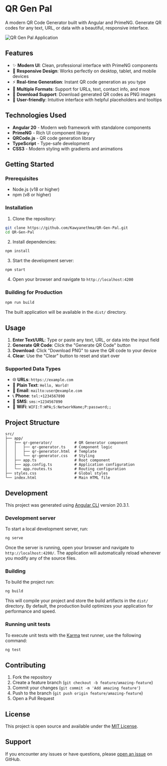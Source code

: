 # QR Gen Pal

A modern QR Code Generator built with Angular and PrimeNG. Generate QR codes for any text, URL, or data with a beautiful, responsive interface.

![QR Gen Pal Application](https://github.com/user-attachments/assets/fe369496-8b1a-4c80-8750-63b6c887518c)

## Features

- ✨ **Modern UI**: Clean, professional interface with PrimeNG components
- 🎨 **Responsive Design**: Works perfectly on desktop, tablet, and mobile devices
- ⚡ **Real-time Generation**: Instant QR code generation as you type
- 📱 **Multiple Formats**: Support for URLs, text, contact info, and more
- 💾 **Download Support**: Download generated QR codes as PNG images
- 🎯 **User-friendly**: Intuitive interface with helpful placeholders and tooltips

## Technologies Used

- **Angular 20** - Modern web framework with standalone components
- **PrimeNG** - Rich UI component library
- **QRCode.js** - QR code generation library
- **TypeScript** - Type-safe development
- **CSS3** - Modern styling with gradients and animations

## Getting Started

### Prerequisites

- Node.js (v18 or higher)
- npm (v8 or higher)

### Installation

1. Clone the repository:
```bash
git clone https://github.com/Kawyanethma/QR-Gen-Pal.git
cd QR-Gen-Pal
```

2. Install dependencies:
```bash
npm install
```

3. Start the development server:
```bash
npm start
```

4. Open your browser and navigate to `http://localhost:4200`

### Building for Production

```bash
npm run build
```

The built application will be available in the `dist/` directory.

## Usage

1. **Enter Text/URL**: Type or paste any text, URL, or data into the input field
2. **Generate QR Code**: Click the "Generate QR Code" button
3. **Download**: Click "Download PNG" to save the QR code to your device
4. **Clear**: Use the "Clear" button to reset and start over

### Supported Data Types

- 🌐 **URLs**: `https://example.com`
- 📝 **Plain Text**: `Hello, World!`
- 📧 **Email**: `mailto:user@example.com`
- 📞 **Phone**: `tel:+1234567890`
- 📱 **SMS**: `sms:+1234567890`
- 🔗 **WiFi**: `WIFI:T:WPA;S:NetworkName;P:password;;`

## Project Structure

```
src/
├── app/
│   ├── qr-generator/          # QR Generator component
│   │   ├── qr-generator.ts    # Component logic
│   │   ├── qr-generator.html  # Template
│   │   └── qr-generator.css   # Styling
│   ├── app.ts                 # Root component
│   ├── app.config.ts          # Application configuration
│   └── app.routes.ts          # Routing configuration
├── styles.css                 # Global styles
└── index.html                 # Main HTML file
```

## Development

This project was generated using [Angular CLI](https://github.com/angular/angular-cli) version 20.3.1.

### Development server

To start a local development server, run:

```bash
ng serve
```

Once the server is running, open your browser and navigate to `http://localhost:4200/`. The application will automatically reload whenever you modify any of the source files.

### Building

To build the project run:

```bash
ng build
```

This will compile your project and store the build artifacts in the `dist/` directory. By default, the production build optimizes your application for performance and speed.

### Running unit tests

To execute unit tests with the [Karma](https://karma-runner.github.io) test runner, use the following command:

```bash
ng test
```

## Contributing

1. Fork the repository
2. Create a feature branch (`git checkout -b feature/amazing-feature`)
3. Commit your changes (`git commit -m 'Add amazing feature'`)
4. Push to the branch (`git push origin feature/amazing-feature`)
5. Open a Pull Request

## License

This project is open source and available under the [MIT License](LICENSE).

## Support

If you encounter any issues or have questions, please [open an issue](https://github.com/Kawyanethma/QR-Gen-Pal/issues) on GitHub.